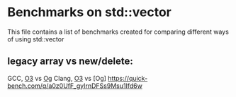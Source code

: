 # Benchmarks on std::vector

This file contains a list of benchmarks created for comparing different ways of using std::vector

## legacy array vs new/delete:
GCC, [O3](https://quick-bench.com/q/s4VK2MRg9mV8BOQ1cJ01Z7ptJSg) vs [Og](https://quick-bench.com/q/KkY0OvoL9YDv3Z5hXe0wEZZTwYQ)
Clang, [O3](https://quick-bench.com/q/a0z0UfF_gyIrnDFSs9Msu1Ifd6w) vs [Og] <https://quick-bench.com/q/a0z0UfF_gyIrnDFSs9Msu1Ifd6w>


